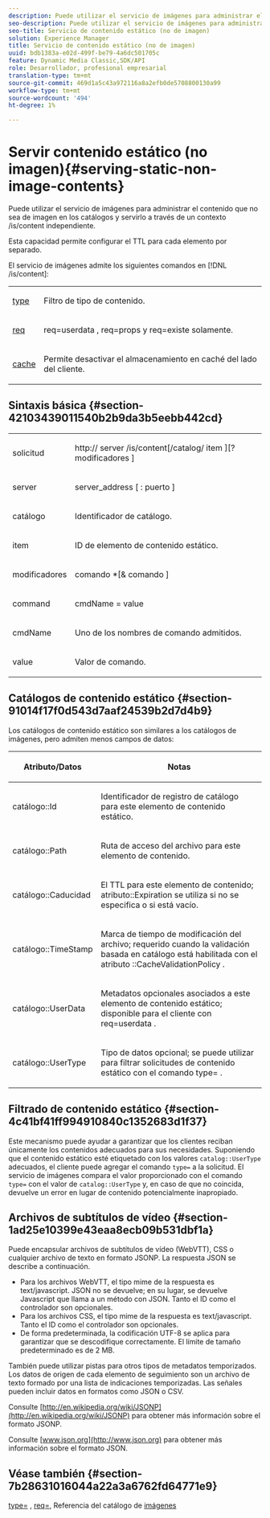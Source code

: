 ```yaml
---
description: Puede utilizar el servicio de imágenes para administrar el contenido que no sea de imagen en los catálogos y servirlo a través de un contexto /is/content independiente.
seo-description: Puede utilizar el servicio de imágenes para administrar el contenido que no sea de imagen en los catálogos y servirlo a través de un contexto /is/content independiente.
seo-title: Servicio de contenido estático (no de imagen)
solution: Experience Manager
title: Servicio de contenido estático (no de imagen)
uuid: bdb1383a-e02d-499f-be79-4a6dc501705c
feature: Dynamic Media Classic,SDK/API
role: Desarrollador, profesional empresarial
translation-type: tm+mt
source-git-commit: 469d1a5c43a972116a8a2efb0de5708800130a99
workflow-type: tm+mt
source-wordcount: '494'
ht-degree: 1%

---
```



# Servir contenido estático (no imagen){#serving-static-non-image-contents}

Puede utilizar el servicio de imágenes para administrar el contenido que no sea de imagen en los catálogos y servirlo a través de un contexto /is/content independiente.

Esta capacidad permite configurar el TTL para cada elemento por separado.

El servicio de imágenes admite los siguientes comandos en [!DNL /is/content]:

<table id="simpletable_8A3AB1D1D20F4B6CBE86767E94735980"> 
 <tr class="strow"> 
  <td class="stentry"> <p> <a href="../../is-api/http-ref/image-serving-api-ref/c-http-protocol-reference/c-command-reference/r-type.md#reference-89094fd1c50c444eb082cd266769cccb" format="dita" scope="local"> type </a> </p> </td> 
  <td class="stentry"> <p>Filtro de tipo de contenido. </p> </td> 
 </tr> 
 <tr class="strow"> 
  <td class="stentry"> <p> <a href="../../is-api/http-ref/image-serving-api-ref/c-http-protocol-reference/c-command-reference/r-req/r-req.md#reference-907cdb4a97034db7ad94695f25552e76" format="dita" scope="local"> req  </a> </p> </td> 
  <td class="stentry"> <p> <span class="codeph"> req=userdata  </span>,  <span class="codeph"> req=props  </span>y  <span class="codeph"> req=existe  </span> solamente. </p> </td> 
 </tr> 
 <tr class="strow"> 
  <td class="stentry"> <p> <a href="../../is-api/http-ref/image-serving-api-ref/c-http-protocol-reference/c-command-reference/r-is-http-cache.md#reference-168189bee4ce4d1189d427891f22be2e" format="dita" scope="local"> cache  </a> </p> </td> 
  <td class="stentry"> <p>Permite desactivar el almacenamiento en caché del lado del cliente. </p> </td> 
 </tr> 
</table>

## Sintaxis básica {#section-42103439011540b2b9da3b5eebb442cd}

<table id="simpletable_2F039A5BFA2C4E22B014F42ECBCDA0A2"> 
 <tr class="strow"> 
  <td class="stentry"> <p> <span class="codeph"> <span class="varname"> solicitud  </span> </span> </p> </td> 
  <td class="stentry"> <p> <span class="codeph"> <span class="filepath"> http://  <span class="varname"> server  </span>/is/content[/catalog/  <span class="varname"> item  </span>][? <span class="varname"> modificadores  </span>]  </span> </span> </p> </td> 
 </tr> 
 <tr class="strow"> 
  <td class="stentry"> <p> <span class="codeph"> <span class="varname"> server </span> </span> </p> </td> 
  <td class="stentry"> <p> <span class="codeph"> <span class="varname"> server_address  </span>[ :  <span class="varname"> puerto  </span>]  </span> </p> </td> 
 </tr> 
 <tr class="strow"> 
  <td class="stentry"> <p> <span class="codeph"> <span class="varname"> catálogo  </span> </span> </p> </td> 
  <td class="stentry"> <p>Identificador de catálogo. </p> </td> 
 </tr> 
 <tr class="strow"> 
  <td class="stentry"> <p> <span class="codeph"> <span class="varname"> item  </span> </span> </p> </td> 
  <td class="stentry"> <p>ID de elemento de contenido estático. </p> </td> 
 </tr> 
 <tr class="strow"> 
  <td class="stentry"> <p> <span class="codeph"> <span class="varname"> modificadores  </span> </span> </p> </td> 
  <td class="stentry"> <p> <span class="codeph"> <span class="varname"> comando  </span>*[&amp;  <span class="varname"> comando  </span>]  </span> </p> </td> 
 </tr> 
 <tr class="strow"> 
  <td class="stentry"> <p> <span class="codeph"> <span class="varname"> command  </span> </span> </p> </td> 
  <td class="stentry"> <p> <span class="codeph"> <span class="varname"> cmdName  </span>=  <span class="varname"> value  </span> </span> </p> </td> 
 </tr> 
 <tr class="strow"> 
  <td class="stentry"> <p> <span class="codeph"> <span class="varname"> cmdName  </span> </span> </p> </td> 
  <td class="stentry"> <p>Uno de los nombres de comando admitidos. </p> </td> 
 </tr> 
 <tr class="strow"> 
  <td class="stentry"> <p> <span class="codeph"> <span class="varname"> value  </span> </span> </p> </td> 
  <td class="stentry"> <p>Valor de comando. </p> </td> 
 </tr> 
</table>

## Catálogos de contenido estático {#section-91014f17f0d543d7aaf24539b2d7d4b9}

Los catálogos de contenido estático son similares a los catálogos de imágenes, pero admiten menos campos de datos:

<table id="table_71A565DF5EC94913AD35CB13B0C7A27D"> 
 <thead> 
  <tr> 
   <th colname="col1" class="entry"> <p>Atributo/Datos </p> </th> 
   <th colname="col2" class="entry"> <p>Notas </p> </th> 
  </tr> 
 </thead>
 <tbody> 
  <tr> 
   <td colname="col1"> <p> <span class="codeph"> catálogo::Id  </span> </p> </td> 
   <td colname="col2"> <p>Identificador de registro de catálogo para este elemento de contenido estático. </p> </td> 
  </tr> 
  <tr> 
   <td colname="col1"> <p> <span class="codeph"> catálogo::Path  </span> </p> </td> 
   <td colname="col2"> <p>Ruta de acceso del archivo para este elemento de contenido. </p> </td> 
  </tr> 
  <tr> 
   <td colname="col1"> <p> <span class="codeph"> catálogo::Caducidad  </span> </p> </td> 
   <td colname="col2"> <p>El TTL para este elemento de contenido; <span class="codeph"> atributo::Expiration </span> se utiliza si no se especifica o si está vacío. </p> </td> 
  </tr> 
  <tr> 
   <td colname="col1"> <p> <span class="codeph"> catálogo::TimeStamp  </span> </p> </td> 
   <td colname="col2"> <p>Marca de tiempo de modificación del archivo; requerido cuando la validación basada en catálogo está habilitada con el atributo <span class="codeph">::CacheValidationPolicy </span>. </p> </td> 
  </tr> 
  <tr> 
   <td colname="col1"> <p> <span class="codeph"> catálogo::UserData  </span> </p> </td> 
   <td colname="col2"> <p>Metadatos opcionales asociados a este elemento de contenido estático; disponible para el cliente con <span class="codeph"> req=userdata </span>. </p> </td> 
  </tr> 
  <tr> 
   <td colname="col1"> <p> <span class="codeph"> catálogo::UserType  </span> </p> </td> 
   <td colname="col2"> <p>Tipo de datos opcional; se puede utilizar para filtrar solicitudes de contenido estático con el comando <span class="codeph"> type= </span>. </p> </td> 
  </tr> 
 </tbody> 
</table>

## Filtrado de contenido estático {#section-4c41bf41ff994910840c1352683d1f37}

Este mecanismo puede ayudar a garantizar que los clientes reciban únicamente los contenidos adecuados para sus necesidades. Suponiendo que el contenido estático esté etiquetado con los valores `catalog::UserType` adecuados, el cliente puede agregar el comando `type=` a la solicitud. El servicio de imágenes compara el valor proporcionado con el comando `type=` con el valor de `catalog::UserType` y, en caso de que no coincida, devuelve un error en lugar de contenido potencialmente inapropiado.

## Archivos de subtítulos de vídeo {#section-1ad25e10399e43eaa8ecb09b531dbf1a}

Puede encapsular archivos de subtítulos de vídeo (WebVTT), CSS o cualquier archivo de texto en formato JSONP. La respuesta JSON se describe a continuación.

* Para los archivos WebVTT, el tipo mime de la respuesta es text/javascript. JSON no se devuelve; en su lugar, se devuelve Javascript que llama a un método con JSON. Tanto el ID como el controlador son opcionales.
* Para los archivos CSS, el tipo mime de la respuesta es text/javascript. Tanto el ID como el controlador son opcionales.
* De forma predeterminada, la codificación UTF-8 se aplica para garantizar que se descodifique correctamente. El límite de tamaño predeterminado es de 2 MB.

También puede utilizar pistas para otros tipos de metadatos temporizados. Los datos de origen de cada elemento de seguimiento son un archivo de texto formado por una lista de indicaciones temporizadas. Las señales pueden incluir datos en formatos como JSON o CSV.

Consulte [http://en.wikipedia.org/wiki/JSONP](http://en.wikipedia.org/wiki/JSONP) para obtener más información sobre el formato JSONP.

Consulte [www.json.org](http://www.json.org) para obtener más información sobre el formato JSON.

## Véase también {#section-7b28631016044a22a3a6762fd64771e9}

[type=](../../is-api/http-ref/image-serving-api-ref/c-http-protocol-reference/c-command-reference/r-type.md#reference-89094fd1c50c444eb082cd266769cccb) ,  [req=](../../is-api/http-ref/image-serving-api-ref/c-http-protocol-reference/c-command-reference/r-req/r-req.md#reference-907cdb4a97034db7ad94695f25552e76), Referencia del catálogo de  [imágenes](../../is-api/image-serving-api-ref/c-image-catalog-reference/c-image-catalog-reference.md#concept-e23d45ea3abe43119d5144e01c14b0b5)
